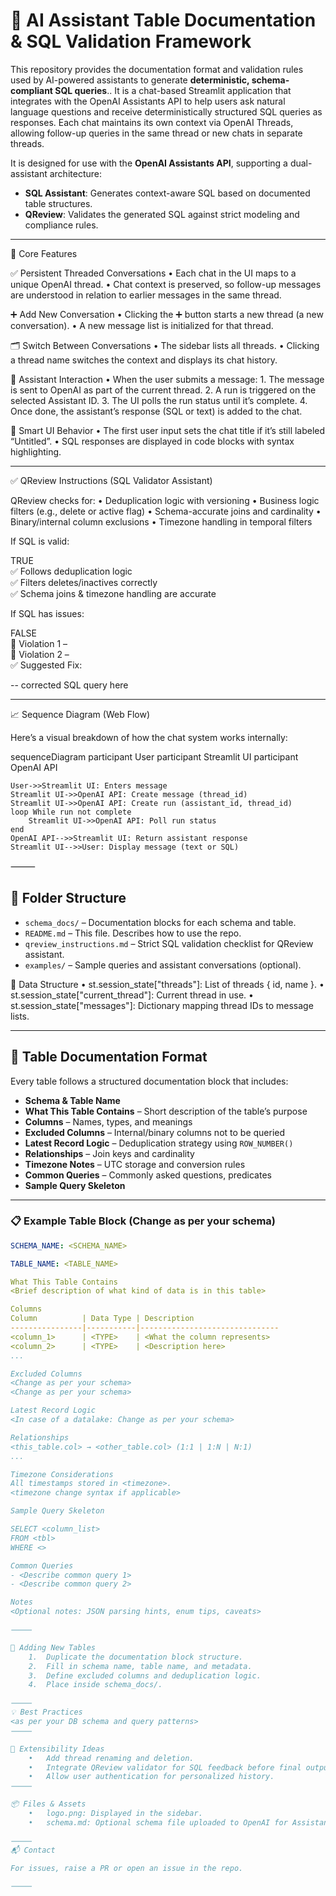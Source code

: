 # 🧠 AI Assistant Table Documentation & SQL Validation Framework

This repository provides the documentation format and validation rules used by AI-powered assistants to generate **deterministic, schema-compliant SQL queries**.. It is a chat-based Streamlit application that integrates with the OpenAI Assistants API to help users ask natural language questions and receive deterministically structured SQL queries as responses. Each chat maintains its own context via OpenAI Threads, allowing follow-up queries in the same thread or new chats in separate threads.


It is designed for use with the **OpenAI Assistants API**, supporting a dual-assistant architecture:
- **SQL Assistant**: Generates context-aware SQL based on documented table structures.
- **QReview**: Validates the generated SQL against strict modeling and compliance rules.

---

💬 Core Features

✅ Persistent Threaded Conversations
	•	Each chat in the UI maps to a unique OpenAI thread.
	•	Chat context is preserved, so follow-up messages are understood in relation to earlier messages in the same thread.

➕ Add New Conversation
	•	Clicking the ➕ button starts a new thread (a new conversation).
	•	A new message list is initialized for that thread.

🗂️ Switch Between Conversations
	•	The sidebar lists all threads.
	•	Clicking a thread name switches the context and displays its chat history.

🤖 Assistant Interaction
	•	When the user submits a message:
	1.	The message is sent to OpenAI as part of the current thread.
	2.	A run is triggered on the selected Assistant ID.
	3.	The UI polls the run status until it’s complete.
	4.	Once done, the assistant’s response (SQL or text) is added to the chat.

🧠 Smart UI Behavior
	•	The first user input sets the chat title if it’s still labeled “Untitled”.
	•	SQL responses are displayed in code blocks with syntax highlighting.

---

✅ QReview Instructions (SQL Validator Assistant)

QReview checks for:
	•	Deduplication logic with versioning
	•	Business logic filters (e.g., delete or active flag)
	•	Schema-accurate joins and cardinality
	•	Binary/internal column exclusions
	•	Timezone handling in temporal filters

If SQL is valid:

TRUE  
✅ Follows deduplication logic  
✅ Filters deletes/inactives correctly  
✅ Schema joins & timezone handling are accurate

If SQL has issues:

FALSE  
🚫 Violation 1 – <explanation>  
🚫 Violation 2 – <explanation>  
✅ Suggested Fix:  

-- corrected SQL query here

---

📈 Sequence Diagram (Web Flow)

Here’s a visual breakdown of how the chat system works internally:

sequenceDiagram
    participant User
    participant Streamlit UI
    participant OpenAI API

    User->>Streamlit UI: Enters message
    Streamlit UI->>OpenAI API: Create message (thread_id)
    Streamlit UI->>OpenAI API: Create run (assistant_id, thread_id)
    loop While run not complete
        Streamlit UI->>OpenAI API: Poll run status
    end
    OpenAI API-->>Streamlit UI: Return assistant response
    Streamlit UI-->>User: Display message (text or SQL)

⸻

## 📁 Folder Structure

- `schema_docs/` – Documentation blocks for each schema and table.
- `README.md` – This file. Describes how to use the repo.
- `qreview_instructions.md` – Strict SQL validation checklist for QReview assistant.
- `examples/` – Sample queries and assistant conversations (optional).

🔄 Data Structure
	•	st.session_state["threads"]: List of threads { id, name }.
	•	st.session_state["current_thread"]: Current thread in use.
	•	st.session_state["messages"]: Dictionary mapping thread IDs to message lists.

---

## 📄 Table Documentation Format

Every table follows a structured documentation block that includes:

- **Schema & Table Name**
- **What This Table Contains** – Short description of the table’s purpose
- **Columns** – Names, types, and meanings
- **Excluded Columns** – Internal/binary columns not to be queried
- **Latest Record Logic** – Deduplication strategy using `ROW_NUMBER()`
- **Relationships** – Join keys and cardinality
- **Timezone Notes** – UTC storage and conversion rules
- **Common Queries** – Commonly asked questions, predicates
- **Sample Query Skeleton**

---

### 📋 Example Table Block (Change as per your schema)

```yaml
SCHEMA_NAME: <SCHEMA_NAME>

TABLE_NAME: <TABLE_NAME>

What This Table Contains  
<Brief description of what kind of data is in this table>

Columns  
Column          | Data Type | Description  
----------------|-----------|-------------------------------  
<column_1>      | <TYPE>    | <What the column represents>  
<column_2>      | <TYPE>    | <Description here>  
...

Excluded Columns  
<Change as per your schema>  
<Change as per your schema>  

Latest Record Logic  
<In case of a datalake: Change as per your schema>

Relationships  
<this_table.col> → <other_table.col> (1:1 | 1:N | N:1)  
...

Timezone Considerations  
All timestamps stored in <timezone>.  
<timezone change syntax if applicable>

Sample Query Skeleton

SELECT <column_list>
FROM <tbl>
WHERE <>

Common Queries  
- <Describe common query 1>  
- <Describe common query 2>  

Notes  
<Optional notes: JSON parsing hints, enum tips, caveats>

⸻

🔁 Adding New Tables
	1.	Duplicate the documentation block structure.
	2.	Fill in schema name, table name, and metadata.
	3.	Define excluded columns and deduplication logic.
	4.	Place inside schema_docs/.

⸻
💡 Best Practices
<as per your DB schema and query patterns>
⸻

🧩 Extensibility Ideas
	•	Add thread renaming and deletion.
	•	Integrate QReview validator for SQL feedback before final output.
	•	Allow user authentication for personalized history.
⸻

📦 Files & Assets
	•	logo.png: Displayed in the sidebar.
	•	schema.md: Optional schema file uploaded to OpenAI for Assistant context.

⸻
📬 Contact

For issues, raise a PR or open an issue in the repo.

⸻
